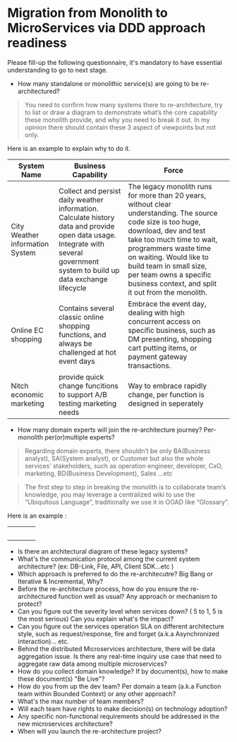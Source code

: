 # Migration from Monolith to MicroServices via DDD approach readiness
Please fill-up the following questionnaire, it's mandatory to have essential understanding to go to next stage.

* How many standalone or monolithic service(s) are going to be re-architectured?

> You need to confirm how many systems there to re-architecture, try to list or draw a diagram to demonstrate what’s the core capability these monolith provide, and why you need to break it out. In my opinion there should contain these 3 aspect of viewpoints but not only.


Here is an example to explain why to do it.

|System Name	|Business Capability	|Force	|	|
|---	|---	|---	|---	|
|City Weather information System	|Collect and persist daily weather information. Calculate history data and provide open data usage. Integrate with several government system to build up data exchange lifecycle	|The legacy monolith runs for more than 20 years, without clear understanding. The source code size is too huge, download, dev and test take too much time to wait, programmers waste time on waiting. Would like to build team in small size, per team owns a specific business context, and split it out from the monolith.	|	|
|Online EC shopping	|Contains several classic online shopping functions, and always be challenged at hot event days	|Embrace the event day, dealing with high concurrent access on specific business, such as DM presenting, shopping cart putting items, or payment gateway transactions.	|	|
|Nitch economic marketing	|provide quick change funcitions to support A/B testing marketing needs	|Way to embrace rapidly change, per function is designed in seperately	|	|


* How many domain experts will join the re-architecture journey? Per-monolith per(or)multiple experts?

> Regarding domain experts, there shouldn’t be only BA(Business analyst), SA(System analyst), or Customer but also the whole services’ stakeholders, such as operation engineer, developer, CxO, marketing, BD(Business Development), Sales ...etc 



> The first step to step in breaking the monolith is to collaborate team’s knowledge, you may leverage a centralized wiki to use the “Ubiquitous Language”, traditionally we use it in OOAD like “Glossary”.


Here is an example : 

|	|	|	|	|
|---	|---	|---	|---	|
|	|	|	|	|
|	|	|	|	|
|	|	|	|	|
|	|	|	|	|
|	|	|	|	|

* Is there an architectural diagram of these legacy systems?
* What's the communication protocol among the current system architecture? (ex: DB-Link, File, API, Client SDK…etc )
* Which approach is preferred to do the re-architecutre? Big Bang or Iterative & Incremental, Why?
* Before the re-architecture process, how do you ensure the re-architectured function well as usual? Any approach or mechanism to protect? 
* Can you figure out the severity level when services down? ( 5 to 1, 5 is the most serious) Can you explain what's the impact?
* Can you figure out the services operation SLA on different architecture style, such as request/response, fire and forget (a.k.a Asynchronized interaction)… etc.
* Behind the distributed Microservices architecture, there will be data aggregation issue. Is there any real-time inquiry use case that need to aggregate raw data among multiple microservices?
* How do you collect domain knowledge? If by document(s), how to make these document(s) "Be Live"?
* How do you from up the dev team? Per domain a team (a.k.a Function team within Bounded Context) or any other approach? 
* What's the max number of team members?
* Will each team have rights to make decision(s) on technology adoption? 
* Any specific non-functional requirements should be addressed in the new microservices architecture?
* When will you launch the re-architecture project?




